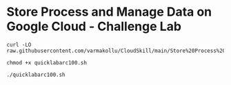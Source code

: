 # Store Process and Manage Data on Google Cloud - Challenge Lab


```
curl -LO raw.githubusercontent.com/varmakollu/CloudSkill/main/Store%20Process%20and%20Manage%20Data%20on%20Google%20Cloud%20Challenge%20Lab/quicklabarc100.sh

chmod +x quicklabarc100.sh

./quicklabarc100.sh

```
